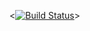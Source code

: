 <[![Build Status](https://travis-ci.org/Aleksandr-Popov-22/lab04.svg?branch=master)](https://travis-ci.org/Aleksandr-Popov-22/lab04)>
